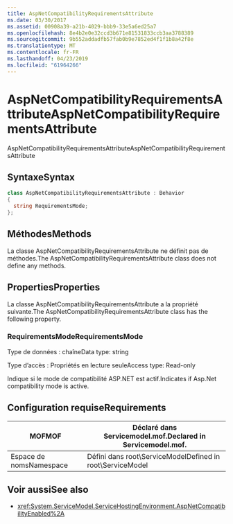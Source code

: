 ```yaml
---
title: AspNetCompatibilityRequirementsAttribute
ms.date: 03/30/2017
ms.assetid: 00908a39-a21b-4029-bbb9-33e5a6ed25a7
ms.openlocfilehash: 8e4b2e0e32ccd3b671e81531833ccb3aa3788389
ms.sourcegitcommit: 9b552addadfb57fab0b9e7852ed4f1f1b8a42f8e
ms.translationtype: MT
ms.contentlocale: fr-FR
ms.lasthandoff: 04/23/2019
ms.locfileid: "61964266"
---
```

# <a name="aspnetcompatibilityrequirementsattribute"></a><span data-ttu-id="4cb46-102">AspNetCompatibilityRequirementsAttribute</span><span class="sxs-lookup"><span data-stu-id="4cb46-102">AspNetCompatibilityRequirementsAttribute</span></span>
<span data-ttu-id="4cb46-103">AspNetCompatibilityRequirementsAttribute</span><span class="sxs-lookup"><span data-stu-id="4cb46-103">AspNetCompatibilityRequirementsAttribute</span></span>  
  
## <a name="syntax"></a><span data-ttu-id="4cb46-104">Syntaxe</span><span class="sxs-lookup"><span data-stu-id="4cb46-104">Syntax</span></span>  
  
```csharp
class AspNetCompatibilityRequirementsAttribute : Behavior  
{  
  string RequirementsMode;  
};  
```  
  
## <a name="methods"></a><span data-ttu-id="4cb46-105">Méthodes</span><span class="sxs-lookup"><span data-stu-id="4cb46-105">Methods</span></span>  
 <span data-ttu-id="4cb46-106">La classe AspNetCompatibilityRequirementsAttribute ne définit pas de méthodes.</span><span class="sxs-lookup"><span data-stu-id="4cb46-106">The AspNetCompatibilityRequirementsAttribute class does not define any methods.</span></span>  
  
## <a name="properties"></a><span data-ttu-id="4cb46-107">Properties</span><span class="sxs-lookup"><span data-stu-id="4cb46-107">Properties</span></span>  
 <span data-ttu-id="4cb46-108">La classe AspNetCompatibilityRequirementsAttribute a la propriété suivante.</span><span class="sxs-lookup"><span data-stu-id="4cb46-108">The AspNetCompatibilityRequirementsAttribute class has the following property.</span></span>  
  
### <a name="requirementsmode"></a><span data-ttu-id="4cb46-109">RequirementsMode</span><span class="sxs-lookup"><span data-stu-id="4cb46-109">RequirementsMode</span></span>  
 <span data-ttu-id="4cb46-110">Type de données : chaîne</span><span class="sxs-lookup"><span data-stu-id="4cb46-110">Data type: string</span></span>  
  
 <span data-ttu-id="4cb46-111">Type d’accès : Propriétés en lecture seule</span><span class="sxs-lookup"><span data-stu-id="4cb46-111">Access type: Read-only</span></span>  
  
 <span data-ttu-id="4cb46-112">Indique si le mode de compatibilité ASP.NET est actif.</span><span class="sxs-lookup"><span data-stu-id="4cb46-112">Indicates if Asp.Net compatibility mode is active.</span></span>  
  
## <a name="requirements"></a><span data-ttu-id="4cb46-113">Configuration requise</span><span class="sxs-lookup"><span data-stu-id="4cb46-113">Requirements</span></span>  
  
|<span data-ttu-id="4cb46-114">MOF</span><span class="sxs-lookup"><span data-stu-id="4cb46-114">MOF</span></span>|<span data-ttu-id="4cb46-115">Déclaré dans Servicemodel.mof.</span><span class="sxs-lookup"><span data-stu-id="4cb46-115">Declared in Servicemodel.mof.</span></span>|  
|---------|-----------------------------------|  
|<span data-ttu-id="4cb46-116">Espace de noms</span><span class="sxs-lookup"><span data-stu-id="4cb46-116">Namespace</span></span>|<span data-ttu-id="4cb46-117">Défini dans root\ServiceModel</span><span class="sxs-lookup"><span data-stu-id="4cb46-117">Defined in root\ServiceModel</span></span>|  
  
## <a name="see-also"></a><span data-ttu-id="4cb46-118">Voir aussi</span><span class="sxs-lookup"><span data-stu-id="4cb46-118">See also</span></span>

- <xref:System.ServiceModel.ServiceHostingEnvironment.AspNetCompatibilityEnabled%2A>
